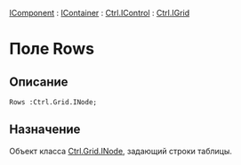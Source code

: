﻿---
Link: Com.Ctrl.IGrid.@Rows
---

[IComponent](topic:Com.Custom.ComClasses.IComponent.Default) :
[IContainer](topic:Com.Custom.ComClasses.IContainer.Default) :
[Ctrl.IControl](topic:Com.Custom.ComClasses.Ctrl.IControl.Default) :
[Ctrl.IGrid](Default)

# Поле Rows

## Описание

    Rows :Ctrl.Grid.INode;

## Назначение

Объект класса [Ctrl.Grid.INode](topic:Com.Custom.ComClasses.Ctrl.Grid.INode.Default),
задающий строки таблицы.